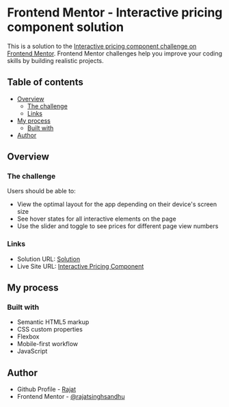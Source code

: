 # Frontend Mentor - Interactive pricing component solution

This is a solution to the [Interactive pricing component challenge on Frontend Mentor](https://www.frontendmentor.io/challenges/interactive-pricing-component-t0m8PIyY8). Frontend Mentor challenges help you improve your coding skills by building realistic projects.

## Table of contents

- [Overview](#overview)
  - [The challenge](#the-challenge)
  - [Links](#links)
- [My process](#my-process)
  - [Built with](#built-with)
- [Author](#author)

## Overview

### The challenge

Users should be able to:

- View the optimal layout for the app depending on their device's screen size
- See hover states for all interactive elements on the page
- Use the slider and toggle to see prices for different page view numbers

### Links

- Solution URL: [Solution](https://github.com/rajatsandhuu/Frontend-Mentor/tree/main/Interactive%20Pricing%20Component)
- Live Site URL: [Interactive Pricing Component](https://rajatsandhuu.github.io/Frontend-Mentor/Interactive%20Pricing%20Component)

## My process

### Built with

- Semantic HTML5 markup
- CSS custom properties
- Flexbox
- Mobile-first workflow
- JavaScript

## Author

- Github Profile - [Rajat](https://github.com/rajatsandhuu)
- Frontend Mentor - [@rajatsinghsandhu](https://www.frontendmentor.io/profile/rajatsinghsandhu)
